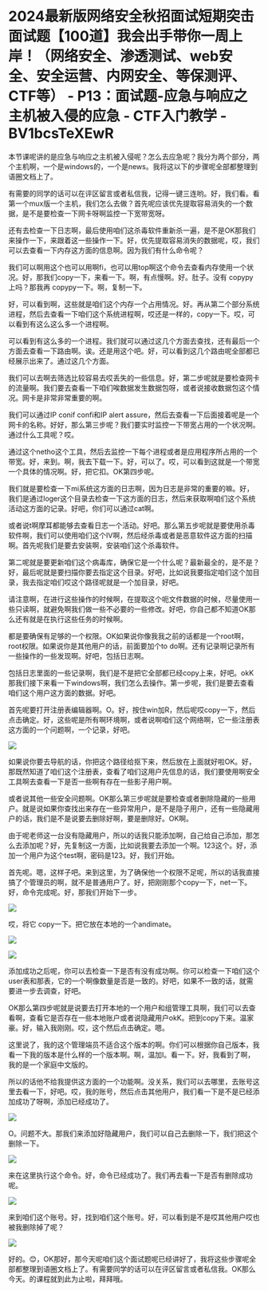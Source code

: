 # 2024最新版网络安全秋招面试短期突击面试题【100道】我会出手带你一周上岸！（网络安全、渗透测试、web安全、安全运营、内网安全、等保测评、CTF等） - P13：面试题-应急与响应之主机被入侵的应急 - CTF入门教学 - BV1bcsTeXEwR

本节课呢讲的是应急与响应之主机被入侵呢？怎么去应急呢？我分为两个部分，两个主机啊，一个是windows的，一个是news。我将这以下的步骤呢全部都整理到语圈文档上了。

有需要的同学的话可以在评区留言或者私信我，记得一键三连哟。好，我们看。看第一个mux版一个主机，我们怎么去做？首先呢应该优先提取容易消失的一个数据，是不是要检查一下网卡呀啊监控一下宽带宽呀。

还有去检查一下日志啊，最后使用咱们这杀毒软件重新杀一遍，是不是OK那我们来操作一下，来跟着这一些操作一下。好，优先提取容易消失的数据呢，哎，我们可以去查看一下内存这方面的信息啊。因为我们有什么命令呢？

我们可以啊用这个也可以用啊fi，也可以用top啊这个命令去查看内存使用一个状况。好，那我们copy一下，来看一下。啊，有点慢啊。好。肚子。没有 copypy上吗？那我再 copypy一下。啊，复制一下。

好，可以看到啊，这些就是咱们这个内存一个占用情况。好。再从第二个部分系统进程，然后去查看一下咱们这个系统进程啊，哎还是一样的，copy一下。哎，可以看到有这么这么多一个进程啊。

可以看到有这么多的一个进程。我们就可以通过这几个方面去查找，还有最后一个方面去查看一下路由啊。诶。还是用这个吧。好，可以看到这几个路由呢全部都已经展示出来了。通过这几个方面。

我们可以去啊去筛选比较容易去哎丢失的一些信息。好，第二步呢就是要检查网卡的流量啊。我们要去查看一下咱们唉数据发生数据包呀，或者说接收数据包这个情况。网卡是非常非常重要的啊。

我们可以通过IP conif confi和IP alert assure，然后去查看一下后面接着呢是一个网卡的名称。好好，那么第三步呢？我们要实时监控一下带宽占用的一个状况啊。通过什么工具呢？哎。

通过这个netho这个工具，然后去监控一下每个进程或者是应用程序所占用的一个带宽。好，来到。啊，我去下载一下。好，可以了。哎，可以看到这就是一个带宽一个具体的情况啊。好，把它扣。OK第四步呢。

我们就是要检查一下mi系统这方面的日志啊，因为日志是非常的重要的嘛。好，我们是通过loger这个目录去检查一下这方面的日志，然后来获取啊咱们这个系统活动这方面的记录。好吧，你们可以通过cat啊。

或者说t啊摩耳都能够去查看日志一个活动。好吧。那么第五步呢就是要使用杀毒软件啊，我们可以使用咱们这个IV啊，然后经杀毒或者是恶意软件这方面的扫描啊。首先呢我们是要去安装啊，安装咱们这个杀毒软件。

第二呢就是要更新咱们这个病毒库，确保它是一个什么呢？最新最全的，是不是？好，最后呢就是要扫描你要去指定这个目录。好吧，比如说我要指定咱们这个加目录，我去指定咱们哎这个路径呢就是一个加目录，好吧。

请注意啊，在进行这些操作的时候啊，在提取这个呃文件数据的时候，尽量使用一些只读啊，就避免啊我们做一些不必要的一些修改。好吧，你自己都不知道OK那么还有就是在执行这些任务的时候啊。

都是要确保有足够的一个权限。OK如果说你像我我之前的话都是一个root啊，root权限。如果说你是其他用户的话，前面要加个to do啊。还有记录啊记录所有一些操作的一些发现啊。好吧，包括日志啊。

包括日志里面的一些记录啊，我们是不是把它全部都已经copy上来，好吧。okK那我们接下来看一下windows啊，我们怎么去操作。第一步呢，我们是要去查看咱们这个用户这方面的数据。好吧。

首先呢要打开注册表编辑器啊。O。好，按住win加R，然后呢哎copy一下，然后点击确定。好，这些呢是所有啊环境啊，或者说啊咱们这个网络啊，它一些注册表这方面的一个问题啊，一个记录，好吧。



![](img/c07f9f11ef62eafcadc988ad0f3a62a9_1.png)

如果说你要去导航的话，你把这个路径给抠下来，然后放在上面就好啦OK。好，那既然知道了咱们这个注册表，查看了咱们这用户先信息的话，我们要使用啊安全工具啊去查看一下是否一些啊有存在一些影子用户啊。

或者说其他一些安全问题啊。OK那么第三步呢就是要检查或者删除隐藏的一些用户。就是说如果你查找出来存在一些异常用户，是不是隐子用户，还有一些隐藏用户的话，我们是不是说要去删除好啊，要是删除好。OK啊。

由于呢老师这一台没有隐藏用户，所以的话我只能添加啊，自己给自己添加，那怎么去添加呢？好，先复制这一方面，比如说我要去添加一个啊。123这个。好，添加一个用户为这个test啊，密码是123。好，我们开始。

首先呢。嗯，这样子吧。来到这里，为了确保他一个权限不足呢，所以的话我直接搞了个管理员的啊，就不是普通用户了。好，把刚刚那个copy一下，net一下。好，命令完成呢。好，那我们开始下一步。



![](img/c07f9f11ef62eafcadc988ad0f3a62a9_3.png)

哎，将它 copy一下。把它放在本地的一个andimate。

![](img/c07f9f11ef62eafcadc988ad0f3a62a9_5.png)

![](img/c07f9f11ef62eafcadc988ad0f3a62a9_6.png)

添加成功之后呢，你可以去检查一下是否有没有成功啊。你可以检查一下咱们这个user表和那表，它的一个啊像数量是否是一致的。好吧，如果不一致的话，就需要进一步去调查，好吧。

OK那么第四步呢就是说要去打开本地的一个用户和组管理工具啊，我们可以去查看啊，查看它是否存在一些本地账户或者说隐藏用户okK。把到copy下来。温家豪。好，输入我刚刚。哎，这个然后点击确定。嗯。

这里说了，我的这个管理端员不适合这个版本的啊。你们可以根据你自己版本，我看一下我的版本是什么样的一个版本啊。啊，温加I。看一下。好，我看到了啊，我的是一个家庭中文版的。

所以的话他不给我提供这方面的一个功能啊。没关系，我们可以去哪里，去账号这里去看一下，好吧。哎，我的账号，然后点击其他用户，我们看一下是不是已经添加成功了呀啊，添加已经成功了。



![](img/c07f9f11ef62eafcadc988ad0f3a62a9_8.png)

O。问题不大。那我们来添加好隐藏用户，我们可以自己去删除一下，我们把这个删除一下。

![](img/c07f9f11ef62eafcadc988ad0f3a62a9_10.png)

来在这里执行这个命令。好，命令已经成功了。我们再去看一下是否有删除成功呢。

![](img/c07f9f11ef62eafcadc988ad0f3a62a9_12.png)

来到咱们这个账号。好，找到咱们这个账号。好，可以看到是不是哎其他用户哎也被我删除掉了呢？

![](img/c07f9f11ef62eafcadc988ad0f3a62a9_14.png)

好的。😊，OK那好，那今天呢咱们这个面试题呢已经讲好了，我将这些步骤呢全部都整理到语圈文档上了。有需要同学的话可以在评区留言或者私信我。OK那么今天。的课程就到此为止啦，拜拜哦。

